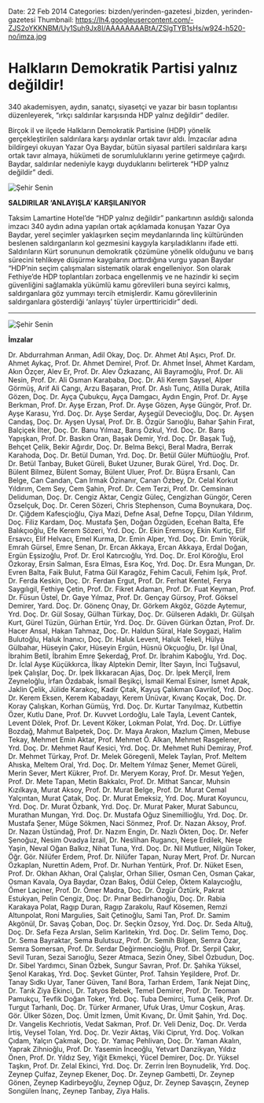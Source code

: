 Date: 22 Feb 2014
Categories: bizden/yerinden-gazetesi ,bizden, yerinden-gazetesi
Thumbnail: https://lh4.googleusercontent.com/-ZJS2oYKKNBM/Uy1Suh9Jx8I/AAAAAAAABtA/ZSlgTYB1sHs/w924-h520-no/imza.jpg


# Halkların Demokratik Partisi yalnız değildir!

340 akademisyen, aydın, sanatçı, siyasetçi ve yazar bir basın toplantısı düzenleyerek, “ırkçı saldırılar karşısında HDP yalnız değildir” dediler.

Birçok il ve ilçede Halkların Demokratik Partisine (HDP) yönelik gerçekleştirilen saldırılara karşı aydınlar ortak tavır aldı. İmzacılar adına bildirgeyi okuyan Yazar Oya Baydar, bütün siyasal partileri saldırılara karşı ortak tavır almaya, hükümeti de sorumluluklarını yerine getirmeye çağırdı. Baydar, saldırılar nedeniyle kaygı duyduklarını belirterek “HDP yalnız değildir” dedi.

![Şehir Senin](https://lh4.googleusercontent.com/-ZJS2oYKKNBM/Uy1Suh9Jx8I/AAAAAAAABtA/ZSlgTYB1sHs/w924-h520-no/imza.jpg)

**SALDIRILAR ‘ANLAYIŞLA’ KARŞILANIYOR**

Taksim Lamartine Hotel’de “HDP yalnız değildir” pankartının asıldığı salonda imzacı 340 aydın adına yapılan ortak açıklamada konuşan Yazar Oya Baydar, yerel seçimler yaklaşırken seçim meydanlarında linç kültüründen beslenen saldırganların kol gezmesini kaygıyla karşıladıklarını ifade etti. Saldırıların Kürt sorununun demokratik çözümüne yönelik olduğunu ve  barış sürecini tehlikeye düşürme kaygılarını arttırdığına vurgu yapan Baydar “HDP’nin seçim çalışmaları sistematik olarak engelleniyor. Son olarak Fethiye’de HDP toplantıları zorbaca engellenmiş ve ne hazindir ki seçim güvenliğini sağlamakla yükümlü kamu görevlileri buna seyirci kalmış, saldırganlara göz yummayı tercih etmişlerdir. Kamu görevlilerinin saldırganlara gösterdiği ‘anlayış’ tüyler ürperttiricidir” dedi.

---

![Şehir Senin](https://lh5.googleusercontent.com/-n5GujNdXsGI/Uy1Sg-zlRMI/AAAAAAAABso/M7MnPN0YvRw/w470-h520-no/yesilcizgi1.jpg)

**İmzalar**

Dr. Abdurrahman Arıman, Adil Okay, Doç. Dr. Ahmet Atıl Aşıcı, Prof. Dr. Ahmet Aykaç, Prof. Dr. Ahmet Demirel, Prof. Dr. Ahmet İnsel, Ahmet Kardam, Akın Özçer, Alev Er, Prof. Dr. Alev Özkazanç, Ali Bayramoğlu, Prof. Dr. Ali Nesin, Prof. Dr. Ali Osman Karababa, Doç. Dr. Ali Kerem Saysel, Alper Görmüş, Arif Ali Cangı, Arzu Başaran, Prof. Dr. Aslı Tunç, Atilla Durak, Atilla Gözen, Doç. Dr. Ayça Çubukçu, Ayça Damgacı, Aydın Engin, Prof. Dr. Ayşe Berkman, Prof. Dr. Ayşe Erzan, Prof. Dr. Ayşe Gözen, Ayşe Güngör, Prof. Dr. Ayşe Karasu, Yrd. Doç. Dr. Ayşe Serdar, Ayşegül Devecioğlu, Doç. Dr. Ayşen Candaş, Doç. Dr. Ayşen Uysal, Prof. Dr. B. Özgür Sarıoğlu, Bahar Şahin Fırat, Balçiçek İlter, Doç. Dr. Banu Yılmaz, Barış Özkul, Yrd. Doç. Dr. Barış Yapışkan, Prof. Dr. Baskın Oran, Başak Demir, Yrd. Doç. Dr. Başak Tuğ, Behçet Çelik, Bekir Ağırdır, Doç. Dr. Belma Bekçi, Beral Madra, Berrak Karahoda, Doç. Dr. Betül Duman, Yrd. Doç. Dr. Betül Güler Müftüoğlu, Prof. Dr. Betül Tanbay, Buket Güreli, Buket Uzuner, Burak Gürel, Yrd. Doç. Dr. Bülent Bilmez, Bülent Somay, Bülent Uluer, Prof. Dr. Büşra Ersanlı, Can Belge, Can Candan, Can Irmak Özinanır, Canan Özbey, Dr. Celal Korkut Yıldırım, Cem Sey, Cem Şahin, Prof. Dr. Cem Terzi, Prof. Dr. Cemsinan Deliduman, Doç. Dr. Cengiz Aktar, Cengiz Güleç, Cengizhan Güngör, Ceren Özselçuk, Doç. Dr. Ceren Sözeri, Chris Stephenson, Cuma Boynukara, Doç. Dr. Çiğdem Kafesçioğlu, Çiya Mazi, Defne Asal, Defne Topçu, Dilan Yıldırım, Doç. Filiz Kardam, Doç. Mustafa Şen, Doğan Özgüden, Ecehan Balta, Efe Balıkçıoğlu, Efe Kerem Sözeri, Yrd. Doç. Dr. Ekin Eremsoy, Ekin Kurtiç, Elif Ersavcı, Elif Helvacı, Emel Kurma, Dr. Emin Alper, Yrd. Doç. Dr. Emin Yörük, Emrah Gürsel, Emre Senan, Dr. Ercan Akkaya, Ercan Akkaya, Erdal Doğan, Ergün Eşsizoğlu, Prof. Dr. Erol Katırcıoğlu, Yrd. Doç. Dr. Erol Köroğlu, Erol Özkoray, Ersin Salman, Esra Elmas, Esra Koç, Yrd. Doç. Dr. Esra Mungan, Dr. Evren Balta, Faik Bulut, Fatma Gül Karagöz, Fehim Caculi, Fehim Işık, Prof. Dr. Ferda Keskin, Doç. Dr. Ferdan Ergut, Prof. Dr. Ferhat Kentel, Ferya Saygılıgil, Fethiye Çetin, Prof. Dr. Fikret Adaman, Prof. Dr. Fuat Keyman, Prof. Dr. Füsun Üstel, Dr. Gaye Yılmaz, Prof. Dr. Gençay Gürsoy, Prof. Göksel Demirer, Yard. Doç. Dr. Gönenç Onay, Dr. Görkem Akgöz, Gözde Aytemur, Yrd. Doç. Dr. Gül Sosay, Gülhan Türkay, Doç. Dr. Gülseren Adaklı, Dr. Gülşah Kurt, Gürel Tüzün, Gürhan Ertür, Yrd. Doç. Dr. Güven Gürkan Öztan, Prof. Dr. Hacer Ansal, Hakan Tahmaz, Doç. Dr. Haldun Süral, Hale Soygazi, Halim Bulutoğlu, Haluk İnanıcı, Doç. Dr. Haluk Levent, Haluk Tekeli, Hülya Gülbahar, Hüseyin Çakır, Hüseyin Ergün, Hüsnü Okçuoğlu, Dr. Işıl Ünal, İbrahim Betil, İbrahim Emre Şekerdağ, Prof. Dr. İbrahim Kaboğlu, Yrd. Doç. Dr. İclal Ayşe Küçükkırca, İlkay Alptekin Demir, İlter Sayın, İnci Tuğsavul, İpek Çalışlar, Doç. Dr. İpek İlkkaracan Ajas, Doç. Dr. İpek Merçil, İrem Zeyneloğlu, İrfan Özdabak, İsmail Beşikçi, İsmail Kemal Esiner, İsmet Apak, Jaklin Çelik, Jülide Karakoç, Kadir Çıtak, Kayuş Çalıkman Gavrilof, Yrd. Doç. Dr. Kerem Eksen, Kerem Kabadayı, Kerem Ünüvar, Kıvanç Koçak, Doç. Dr. Koray Çalışkan, Korhan Gümüş, Yrd. Doç. Dr. Kurtar Tanyılmaz, Kutbettin Özer, Kutlu Dane, Prof. Dr. Kuvvet Lordoğlu, Lale Tayla, Levent Cantek, Levent Dölek, Prof. Dr. Levent Köker, Lokman Polat, Yrd. Doç. Dr. Lütfiye Bozdağ, Mahmut Balpetek, Doç. Dr. Maya Arakon, Mazlum Çimen, Mebuse Tekay, Mehmet Emin Aktar, Prof. Mehmet Ö. Alkan, Mehmet Rasgelener, Yrd. Doç. Dr. Mehmet Rauf Kesici, Yrd. Doç. Dr. Mehmet Ruhi Demiray, Prof. Dr. Mehmet Türkay, Prof. Dr. Melek Göregenli, Melek Taylan, Prof. Meltem Ahıska, Meltem Oral, Yrd. Doç. Dr. Meltem Yılmaz Şener, Memet Güreli, Merin Sever, Mert Kükrer, Prof. Dr. Meryem Koray, Prof. Dr. Mesut Yeğen, Prof. Dr. Mete Tapan, Metin Bakkalcı, Prof. Dr. Mithat Sancar, Muhsin Kızılkaya, Murat Aksoy, Prof. Dr. Murat Belge, Prof. Dr. Murat Cemal Yalçıntan, Murat Çatak, Doç. Dr. Murat Emeksiz, Yrd. Doç. Murat Koyuncu, Yrd. Doç. Dr. Murat Özbank, Yrd. Doç. Dr. Murat Paker, Murat Sabuncu, Murathan Mungan, Yrd. Doç. Dr. Mustafa Oğuz Sinemillioğlu, Yrd. Doç. Dr. Mustafa Şener, Müge Sökmen, Naci Sönmez, Prof. Dr. Nazan Aksoy, Prof. Dr. Nazan Üstündağ, Prof. Dr. Nazım Engin, Dr. Nazlı Ökten, Doç. Dr. Nefer Şenoğuz, Nesim Ovadya İzrail, Dr. Neslihan Rugancı, Neşe Erdilek, Neşe Yaşin, Neval Oğan Balkız, Nihat Tuna, Yrd. Doç. Dr. Nil Mutluer, Nilgün Toker, Öğr. Gör. Nilüfer Erdem, Prof. Dr. Nilüfer Tapan, Nuray Mert, Prof. Dr. Nurcan Özkaplan, Nurettin Adem, Prof. Dr. Nurhan Yentürk, Prof. Dr. Nüket Esen, Prof. Dr. Okhan Akhan, Oral Çalışlar, Orhan Silier, Osman Cen, Osman Çakar, Osman Kavala, Oya Baydar, Ozan Bakış, Ödül Celep, Öktem Kalaycıoğlu, Ömer Laçiner, Prof. Dr. Ömer Madra, Doç. Dr. Özgür Öztürk, Pakrat Estukyan, Pelin Cengiz, Doç. Dr. Pınar Bedirhanoğlu, Doç. Dr. Rabia Karakaya Polat, Ragıp Duran, Ragıp Zarakolu, Rauf Kösemen, Remzi Altunpolat, Roni Margulies, Sait Çetinoğlu, Sami Tan, Prof. Dr. Samim Akgönül, Dr. Savaş Çoban, Doç. Dr. Seçkin Özsoy, Yrd. Doç. Dr. Seda Altuğ, Doç. Dr. Sefa Feza Arslan, Selim Karlıtekin, Yrd. Doç. Dr. Selim Temo, Doç. Dr. Sema Bayraktar, Sema Bulutsuz, Prof. Dr. Semih Bilgen, Semra Özar, Semra Somersan, Prof. Dr. Serdar Değirmencioğlu, Prof. Dr. Serpil Çakır, Sevil Turan, Sezai Sarıoğlu, Sezer Atmaca, Sezin Öney, Sibel Özbudun, Doç. Dr. Sibel Yardımcı, Sinan Özbek, Sungur Savran, Prof. Dr. Şahika Yüksel, Şenol Karakaş, Yrd. Doç. Şevket Günter, Prof. Tahsin Yeşildere, Prof. Dr. Tanay Sıdkı Uyar, Taner Güven, Tanıl Bora, Tarhan Erdem, Tarık Nejat Dinç, Dr. Tarık Ziya Ekinci, Dr. Tatyos Bebek, Temel Demirer, Prof. Dr. Teoman Pamukçu, Tevfik Doğan Toker, Yrd. Doç. Tuba Demirci, Tuma Çelik, Prof. Dr. Turgut Tarhanlı, Doç. Dr. Türker Armaner, Ufuk Uras, Umur Coşkun, Araş. Gör. Ülker Sözen, Doç. Ümit İzmen, Ümit Kıvanç, Dr. Ümit Şahin, Yrd. Doç. Dr. Vangelis Kechriotis, Vedat Sakman, Prof. Dr. Veli Deniz, Doç. Dr. Verda İrtiş, Veysel Tolan, Yrd. Doç. Dr. Vezir Aktaş, Viki Ciprut, Yrd. Doç. Volkan Çıdam, Yalçın Çakmak, Doç. Dr. Yamaç Pehlivan, Doç. Dr. Yaman Akalın, Yaprak Zihnioğlu, Prof. Dr. Yasemin İnceoğlu, Yetvart Danzikyan, Yıldız Önen, Prof. Dr. Yıldız Sey, Yiğit Ekmekçi, Yücel Demirer, Doç. Dr. Yüksel Taşkın, Prof. Dr. Zelal Ekinci, Yrd. Doç. Dr. Zerrin İren Boynudelik, Yrd. Doç. Zeynep Çulfaz, Zeynep Ekener, Doç. Dr. Zeynep Gambetti, Dr. Zeynep Gönen, Zeynep Kadirbeyoğlu, Zeynep Oğuz, Dr. Zeynep Savaşçın, Zeynep Songülen İnanç, Zeynep Tanbay, Ziya Halis.

